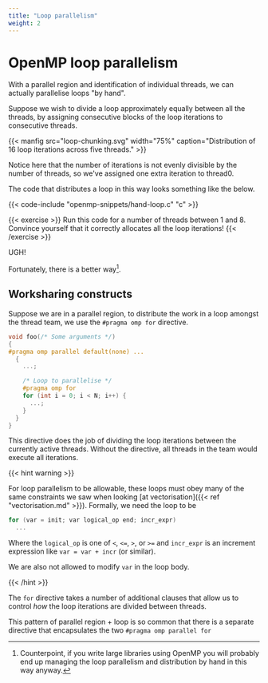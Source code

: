 ```yaml
---
title: "Loop parallelism"
weight: 2
---
```


# OpenMP loop parallelism

With a parallel region and identification of individual threads, we
can actually parallelise loops "by hand".

Suppose we wish to divide a loop approximately equally between all the
threads, by assigning consecutive blocks of the loop iterations to
consecutive threads.

{{< manfig
    src="loop-chunking.svg"
    width="75%"
    caption="Distribution of 16 loop iterations across five threads." >}}

Notice here that the number of iterations is not evenly divisible by
the number of threads, so we've assigned one extra iteration to
thread0.

The code that distributes a loop in this way looks something like the below.

{{< code-include "openmp-snippets/hand-loop.c" "c" >}}

{{< exercise >}}
Run this code for a number of threads between 1 and 8. Convince
yourself that it correctly allocates all the loop iterations!
{{< /exercise >}}


UGH!

Fortunately, there is a better way[^1].

[^1]: Counterpoint, if you write large libraries using OpenMP you will
    probably end up managing the loop parallelism and distribution by
    hand in this way anyway.

## Worksharing constructs

Suppose we are in a parallel region, to distribute the work in a loop
amongst the thread team, we use the `#pragma omp for` directive.


```c
void foo(/* Some arguments */)
{
#pragma omp parallel default(none) ...
  {
    ...;

    /* Loop to parallelise */
    #pragma omp for
    for (int i = 0; i < N; i++) {
      ...;
    }
  }
}

```

This directive does the job of dividing the loop iterations between
the currently active threads. Without the directive, all threads in
the team would execute all iterations.

{{< hint warning >}} 

For loop parallelism to be allowable, these loops must obey many of
the same constraints we saw when looking [at vectorisation]({{< ref
"vectorisation.md" >}}). Formally, we need the loop to be

```c
for (var = init; var logical_op end; incr_expr)
  ...
```

Where the `logical_op` is one of `<`, `<=`, `>`, or `>=` and
`incr_expr` is an increment expression like `var = var + incr` (or
similar).

We are also not allowed to modify `var` in the loop body.

{{< /hint >}}

The `for` directive takes a number of additional clauses that allow us
to control _how_ the loop iterations are divided between threads.



This pattern of parallel region + loop is so common that there is a
separate directive that encapsulates the two `#pragma omp parallel for`
